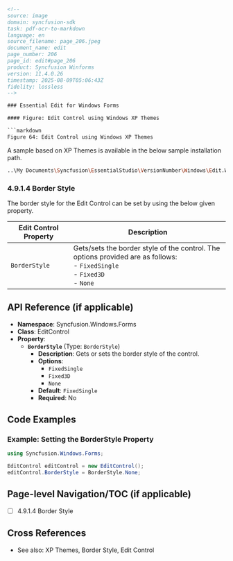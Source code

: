 ```html
<!--
source: image
domain: syncfusion-sdk
task: pdf-ocr-to-markdown
language: en
source_filename: page_206.jpeg
document_name: edit
page_number: 206
page_id: edit#page_206
product: Syncfusion Winforms
version: 11.4.0.26
timestamp: 2025-08-09T05:06:43Z
fidelity: lossless
-->

### Essential Edit for Windows Forms

#### Figure: Edit Control using Windows XP Themes

```markdown
Figure 64: Edit Control using Windows XP Themes
```

A sample based on XP Themes is available in the below sample installation path.

```bash
..\My Documents\Syncfusion\EssentialStudio\VersionNumber\Windows\Edit.Windows\Samples\2.0\Appearance\XPThemesDemo
```

### 4.9.1.4 Border Style

The border style for the Edit Control can be set by using the below given property.

| Edit Control Property | Description |
|-----------------------|-------------|
| `BorderStyle`        | Gets/sets the border style of the control. The options provided are as follows:<br>- `FixedSingle`<br>- `Fixed3D`<br>- `None` |

## API Reference (if applicable)

- **Namespace**: Syncfusion.Windows.Forms
- **Class**: EditControl
- **Property**:
  - **`BorderStyle`** (Type: `BorderStyle`)
    - **Description**: Gets or sets the border style of the control.
    - **Options**:
      - `FixedSingle`
      - `Fixed3D`
      - `None`
    - **Default**: `FixedSingle`
    - **Required**: No

## Code Examples

### Example: Setting the BorderStyle Property

```csharp
using Syncfusion.Windows.Forms;

EditControl editControl = new EditControl();
editControl.BorderStyle = BorderStyle.None;
```

## Page-level Navigation/TOC (if applicable)

- [ ] 4.9.1.4 Border Style

## Cross References

- See also: XP Themes, Border Style, Edit Control

<!-- tags: [product: Syncfusion Winforms, module: Edit Control, control: EditControl, api: BorderStyle, version: 11.4.0.26] keywords: [EditControl, BorderStyle, XP Themes, FixedSingle, Fixed3D, None] -->
```
